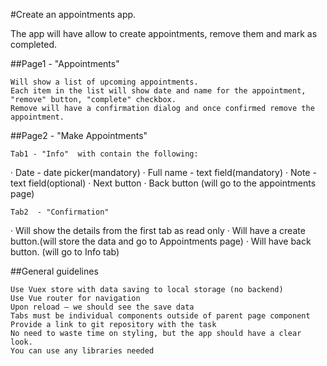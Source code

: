 #Create an appointments app.

The app will have allow to create appointments, remove them and mark as completed.
 

##Page1 - "Appointments"

    Will show a list of upcoming appointments.
    Each item in the list will show date and name for the appointment, "remove" button, "complete" checkbox.
    Remove will have a confirmation dialog and once confirmed remove the appointment.

##Page2 - "Make Appointments"

    Tab1 - "Info"  with contain the following:
·         Date - date picker(mandatory)
·         Full name  - text field(mandatory)
·         Note - text field(optional)
·         Next button
·         Back button (will go to the appointments page)

    Tab2  - "Confirmation" 

·         Will show the details from the first tab as read only
·         Will have a create button.(will store the data and go to Appointments page)
·         Will have back button. (will go to Info tab)
 

##General  guidelines

    Use Vuex store with data saving to local storage (no backend)
    Use Vue router for navigation
    Upon reload – we should see the save data
    Tabs must be individual components outside of parent page component
    Provide a link to git repository with the task
    No need to waste time on styling, but the app should have a clear look.
    You can use any libraries needed